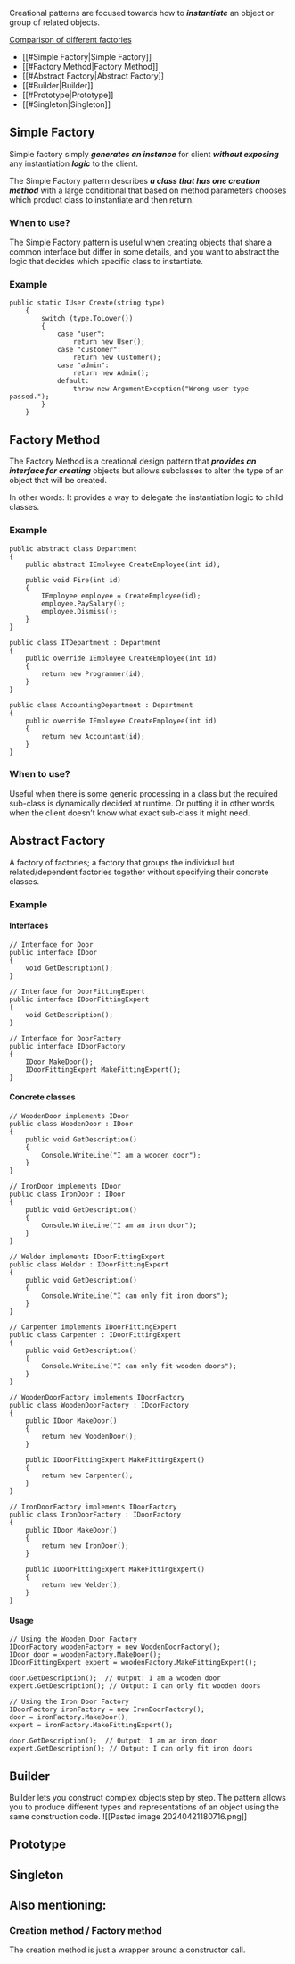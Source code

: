 Creational patterns are focused towards how to ***instantiate*** an object or group of related objects.

[Comparison of different factories](https://refactoring.guru/design-patterns/factory-comparison)

- [[#Simple Factory|Simple Factory]]
- [[#Factory Method|Factory Method]]
- [[#Abstract Factory|Abstract Factory]]
- [[#Builder|Builder]]
- [[#Prototype|Prototype]]
- [[#Singleton|Singleton]]
## Simple Factory

Simple factory simply ***generates an instance*** for client ***without exposing*** any instantiation ***logic*** to the client.

The Simple Factory pattern describes ***a class that has one creation method*** with a large conditional that based on method parameters chooses which product class to instantiate and then return.
### When to use?
The Simple Factory pattern is useful when creating objects that share a common interface but differ in some details, and you want to abstract the logic that decides which specific class to instantiate.

### Example

```CSharp
public static IUser Create(string type)
    {
        switch (type.ToLower())
        {
            case "user":
                return new User();
            case "customer":
                return new Customer();
            case "admin":
                return new Admin();
            default:
                throw new ArgumentException("Wrong user type passed.");
        }
    }
```
## Factory Method
The Factory Method is a creational design pattern that ***provides an interface for creating*** objects but allows subclasses to alter the type of an object that will be created.

In other words:
It provides a way to delegate the instantiation logic to child classes.
### Example
```CSharp
public abstract class Department
{
    public abstract IEmployee CreateEmployee(int id);

    public void Fire(int id)
    {
        IEmployee employee = CreateEmployee(id);
        employee.PaySalary();
        employee.Dismiss();
    }
}

public class ITDepartment : Department
{
    public override IEmployee CreateEmployee(int id)
    {
        return new Programmer(id);
    }
}

public class AccountingDepartment : Department
{
    public override IEmployee CreateEmployee(int id)
    {
        return new Accountant(id);
    }
}

```
### When to use?

Useful when there is some generic processing in a class but the required sub-class is dynamically decided at runtime. Or putting it in other words, when the client doesn’t know what exact sub-class it might need.
## Abstract Factory
A factory of factories; a factory that groups the individual but related/dependent factories together without specifying their concrete classes.

### Example
#### Interfaces

```Csharp
// Interface for Door
public interface IDoor
{
    void GetDescription();
}

// Interface for DoorFittingExpert
public interface IDoorFittingExpert
{
    void GetDescription();
}

// Interface for DoorFactory
public interface IDoorFactory
{
    IDoor MakeDoor();
    IDoorFittingExpert MakeFittingExpert();
}
```
#### Concrete classes

```CSharp
// WoodenDoor implements IDoor
public class WoodenDoor : IDoor
{
    public void GetDescription()
    {
        Console.WriteLine("I am a wooden door");
    }
}

// IronDoor implements IDoor
public class IronDoor : IDoor
{
    public void GetDescription()
    {
        Console.WriteLine("I am an iron door");
    }
}

// Welder implements IDoorFittingExpert
public class Welder : IDoorFittingExpert
{
    public void GetDescription()
    {
        Console.WriteLine("I can only fit iron doors");
    }
}

// Carpenter implements IDoorFittingExpert
public class Carpenter : IDoorFittingExpert
{
    public void GetDescription()
    {
        Console.WriteLine("I can only fit wooden doors");
    }
}

// WoodenDoorFactory implements IDoorFactory
public class WoodenDoorFactory : IDoorFactory
{
    public IDoor MakeDoor()
    {
        return new WoodenDoor();
    }

    public IDoorFittingExpert MakeFittingExpert()
    {
        return new Carpenter();
    }
}

// IronDoorFactory implements IDoorFactory
public class IronDoorFactory : IDoorFactory
{
    public IDoor MakeDoor()
    {
        return new IronDoor();
    }

    public IDoorFittingExpert MakeFittingExpert()
    {
        return new Welder();
    }
}
```
#### Usage

```CSharp
// Using the Wooden Door Factory
IDoorFactory woodenFactory = new WoodenDoorFactory();
IDoor door = woodenFactory.MakeDoor();
IDoorFittingExpert expert = woodenFactory.MakeFittingExpert();

door.GetDescription();  // Output: I am a wooden door
expert.GetDescription(); // Output: I can only fit wooden doors

// Using the Iron Door Factory
IDoorFactory ironFactory = new IronDoorFactory();
door = ironFactory.MakeDoor();
expert = ironFactory.MakeFittingExpert();

door.GetDescription();  // Output: I am an iron door
expert.GetDescription(); // Output: I can only fit iron doors
```
## Builder
Builder lets you construct complex objects step by step. The pattern allows you to produce different types and representations of an object using the same construction code.
![[Pasted image 20240421180716.png]]
## Prototype
## Singleton

## Also mentioning:
### Creation method / Factory method
The creation method is just a wrapper around a constructor call.